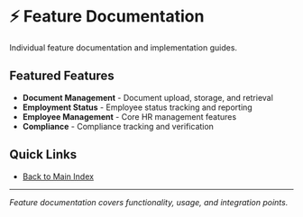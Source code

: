 # ⚡ Feature Documentation

Individual feature documentation and implementation guides.

## Featured Features

- **Document Management** - Document upload, storage, and retrieval
- **Employment Status** - Employee status tracking and reporting
- **Employee Management** - Core HR management features
- **Compliance** - Compliance tracking and verification

## Quick Links

- [Back to Main Index](../README.md)

---

*Feature documentation covers functionality, usage, and integration points.*
